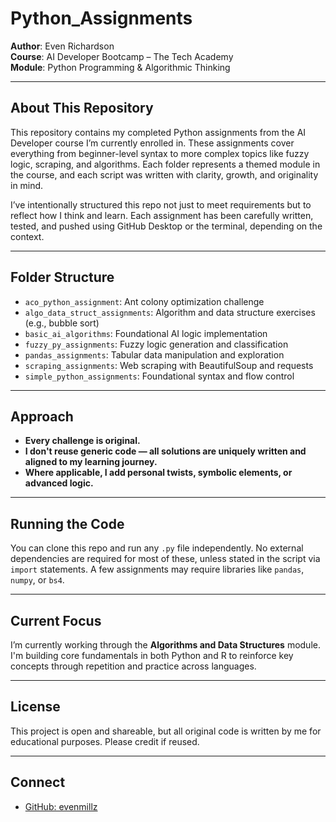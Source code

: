 # Python_Assignments

**Author**: Even Richardson  
**Course**: AI Developer Bootcamp – The Tech Academy  
**Module**: Python Programming & Algorithmic Thinking  

---

## About This Repository

This repository contains my completed Python assignments from the AI Developer course I’m currently enrolled in. These assignments cover everything from beginner-level syntax to more complex topics like fuzzy logic, scraping, and algorithms. Each folder represents a themed module in the course, and each script was written with clarity, growth, and originality in mind.

I’ve intentionally structured this repo not just to meet requirements but to reflect how I think and learn. Each assignment has been carefully written, tested, and pushed using GitHub Desktop or the terminal, depending on the context.

---

## Folder Structure

- `aco_python_assignment`: Ant colony optimization challenge
- `algo_data_struct_assignments`: Algorithm and data structure exercises (e.g., bubble sort)
- `basic_ai_algorithms`: Foundational AI logic implementation
- `fuzzy_py_assignments`: Fuzzy logic generation and classification
- `pandas_assignments`: Tabular data manipulation and exploration
- `scraping_assignments`: Web scraping with BeautifulSoup and requests
- `simple_python_assignments`: Foundational syntax and flow control

---

## Approach

- **Every challenge is original.**
- **I don't reuse generic code — all solutions are uniquely written and aligned to my learning journey.**
- **Where applicable, I add personal twists, symbolic elements, or advanced logic.**

---

## Running the Code

You can clone this repo and run any `.py` file independently. No external dependencies are required for most of these, unless stated in the script via `import` statements. A few assignments may require libraries like `pandas`, `numpy`, or `bs4`.

---

## Current Focus

I’m currently working through the **Algorithms and Data Structures** module. I'm building core fundamentals in both Python and R to reinforce key concepts through repetition and practice across languages.

---

## License

This project is open and shareable, but all original code is written by me for educational purposes. Please credit if reused.

---

## Connect

- [GitHub: evenmillz](https://github.com/evenmillz)
